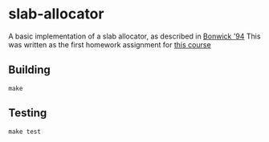 # slab-allocator
A basic implementation of a slab allocator, as described in [Bonwick '94](https://www.usenix.org/legacy/publications/library/proceedings/bos94/full_papers/bonwick.a)
This was written as the first homework assignment for [this course](https://www.seas.gwu.edu/~gparmer/courses/f16_6907/index.html)

## Building
```
make
```

## Testing
```
make test
```
